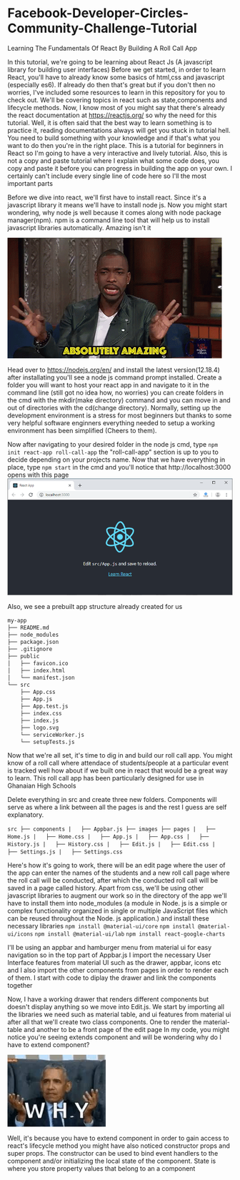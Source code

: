 # Facebook-Developer-Circles-Community-Challenge-Tutorial

Learning The Fundamentals Of React By Building A Roll Call App

In this tutorial, we're going to be learning about React Js (A javascript library for building user interfaces)
Before we get started, in order to learn React, you'll have to already know some basics of html,css and javascript (especially es6).
If already do then that's great but if you don't then no worries, I've included some resources to learn in this repository 
for you to check out. We'll be covering topics in react such as state,components and lifecycle methods. Now, I know
most of you might say that there's already the react documentation at https://reactjs.org/ so why the need for this tutorial.
Well, it is often said that the best way to learn something is to practice it, reading documentations always will get you stuck in 
tutorial hell. You need to build something with your knowledge and if that's what you want to do then you're in the right place.
This is a tutorial for beginners in React so I'm going to have a very interactive and lively tutorial. Also, this is not
a copy and paste tutorial where I explain what some code does, you copy and paste it before you can progress in building
the app on your own. I certainly can't include every single line of code here so I'll the most important parts

Before we dive into react, we'll first have to install react. Since it's a javascript library it means we'll have to
install node js. Now you might start wondering, why node js well because it comes along with node package manager(npm). 
npm is a command line tool that will help us to install javascript libraries automatically. Amazing isn't it

![amazing](media/amazing.gif)

Head over to https://nodejs.org/en/ and install the latest version(12.18.4) after installating you'll see a node js
command prompt installed. Create a folder you will want to host your react app in and navigate to it in the command line (still 
got no idea how, no worries) you can create folders in the cmd with the mkdir(make directory) command and you can move in and out
of directories with the cd(change directory). 
Normally, setting up the development environment is a stress for most beginners but thanks to some very helpful software enginners
everything needed to setup a working environment has been simplified (Cheers to them).

Now after navigating to your desired folder in the node js cmd, type `npm init react-app roll-call-app` the "roll-call-app" section is up to you to decide 
depending on your projects name. Now that we have everything in place, type `npm start` in the cmd and you'll notice that  http://localhost:3000
opens with this page
![react-app](media/cra.png)

Also, we see a prebuilt app structure already created for us
```
my-app
├── README.md
├── node_modules
├── package.json
├── .gitignore
├── public
│   ├── favicon.ico
│   ├── index.html
│   └── manifest.json
└── src
    ├── App.css
    ├── App.js
    ├── App.test.js
    ├── index.css
    ├── index.js
    ├── logo.svg
    └── serviceWorker.js
    └── setupTests.js
```

Now that we're all set, it's time to dig in and build our roll call app. You might know of a roll call where attendace of students/people at a particular event is
tracked well how about if we built one in react that would be a great way to learn. This roll call app has been particularly designed for use in Ghanaian High Schools

Delete everything in src and create three new folders. Components will serve as where a link between all the pages is and the rest I guess are self explanatory.

`
src
├── components
|   ├── Appbar.js
├── images
├── pages
|   ├── Home.js
|   ├── Home.css
|   ├── App.js
|   ├── App.css
|   ├── History.js
|   ├── History.css
|   ├── Edit.js
|   ├── Edit.css
|   ├── Settings.js
|   ├── Settings.css
`

Here's how it's going to work, there will be an edit page where the user of the app can enter the names of the students and a new roll call page where the roll call will be conducted, after which the conducted roll call will be saved in a page called history. Apart from css, we'll be using other javascript libraries to augment our work
so in the directory of the app we'll have to install them into node_modules (a module in Node. js is a simple or complex functionality organized in single or multiple JavaScript files which can be reused throughout the Node. js application.) and install these necessary libraries
`npm install @material-ui/core`
`npm install @material-ui/icons`
`npm install @material-ui/lab`
`npm install react-google-charts`

I'll be using an appbar and hamburger menu from material ui for easy navigation
so in the top part of Appbar.js I import the necessary User Interface features from material UI such as the drawer, appbar, icons etc and I also import the other components
from pages in order to render each of them. I start with code to diplay the drawer
and link the components together

Now, I have a working drawer that renders different components but doesn't display anything so we move into Edit.js. We start by importing all the libraries we need 
such as material table, and ui features from material ui after all that
we'll create two class components. One to render the material-table and another 
to be a front page of the edit page
In my code, you might notice you're seeing extends component and will be wondering why
do I have to extend component?

![why](media/why.jpg)

Well, it's because you have to extend component in order to gain access to react's lifecycle method
you might have also noticed constructor props and super props. The constructor can be used to bind event handlers to the 
component and/or initializing the local state of the component. State is where you store property values that belong to an 
a component

